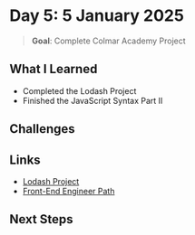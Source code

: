# Day 5: 5 January 2025

> **Goal**: Complete Colmar Academy Project

## What I Learned

- Completed the Lodash Project
- Finished the JavaScript Syntax Part II

## Challenges

## Links

- [Lodash Project](https://www.codecademy.com/projects/practice/lodash)
- [Front-End Engineer Path](https://www.codecademy.com/learn/paths/front-end-engineer-career-path)

## Next Steps
